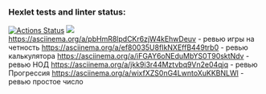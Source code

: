 ### Hexlet tests and linter status:
[![Actions Status](https://github.com/IvanSalnikov/php-project-45/workflows/hexlet-check/badge.svg)](https://github.com/IvanSalnikov/php-project-45/actions)
<a href="https://codeclimate.com/github/IvanSalnikov/php-project-45/maintainability"><img src="https://api.codeclimate.com/v1/badges/9a43664f2d7579f79276/maintainability" /></a>
https://asciinema.org/a/pbHmR8lpdCKr6zjW4kEhwDeuv - ревью игры на четность
https://asciinema.org/a/ef80035U8fIkNXEffB449trb0 - ревью калькулятора
https://asciinema.org/a/iFGAY6oNEduMbYS0T90sktNdv - ревью НОД
https://asciinema.org/a/jkk9i3r44Mztvbq9Vn2e04qjq - ревью Прогрессия
https://asciinema.org/a/wixfXZS0nG4LwntoXuKKBNLWl - ревью простое число

